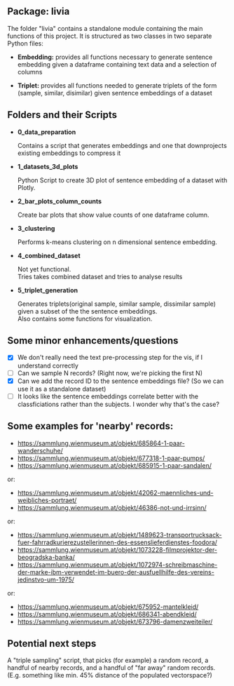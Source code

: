## Package: livia
The folder "livia" contains a standalone module containing the main functions of this project. 
It is structured as two classes in two separate Python files:
- **Embedding:** provides all functions necessary to generate sentence embedding given a dataframe containing text data and a selection of columns

- **Triplet:** provides all functions needed to generate triplets of the form (sample, similar, disimilar) given sentence embeddings of a dataset

## Folders and their Scripts
- **0_data_preparation**

  Contains a script that generates embeddings and one that downprojects existing embeddings to compress it

- **1_datasets_3d_plots**

  Python Script to create 3D plot of sentence embedding of a dataset with Plotly.

- **2_bar_plots_column_counts**

  Create bar plots that show value counts of one dataframe column.

- **3_clustering**

  Performs k-means clustering on n dimensional sentence embedding.

- **4_combined_dataset**

  Not yet functional. <br>
  Tries takes combined dataset and tries to analyse results
  
- **5_triplet_generation** 
  
  Generates triplets(original sample, similar sample, dissimilar sample) given a subset of the the sentence embeddings. <br>
  Also contains some functions for visualization.
 

## Some minor enhancements/questions

- [x] We don't really need the text pre-processing step for the vis, if I understand correctly
- [ ] Can we sample N records? (Right now, we're picking the first N)
- [x] Can we add the record ID to the sentence embeddings file? (So we can use it as a standalone dataset)
- [ ] It looks like the sentence embeddings correlate better with the classficiations rather than the subjects. I wonder why that's the case?

## Some examples for 'nearby' records:

- https://sammlung.wienmuseum.at/objekt/685864-1-paar-wanderschuhe/
- https://sammlung.wienmuseum.at/objekt/677318-1-paar-pumps/
- https://sammlung.wienmuseum.at/objekt/685915-1-paar-sandalen/

or:

- https://sammlung.wienmuseum.at/objekt/42062-maennliches-und-weibliches-portraet/
- https://sammlung.wienmuseum.at/objekt/46386-not-und-irrsinn/

or:

- https://sammlung.wienmuseum.at/objekt/1489623-transportrucksack-fuer-fahrradkurierezustellerinnen-des-essenslieferdienstes-foodora/
- https://sammlung.wienmuseum.at/objekt/1073228-filmprojektor-der-beogradska-banka/
- https://sammlung.wienmuseum.at/objekt/1072974-schreibmaschine-der-marke-ibm-verwendet-im-buero-der-ausfuellhilfe-des-vereins-jedinstvo-um-1975/

or: 

- https://sammlung.wienmuseum.at/objekt/675952-mantelkleid/
- https://sammlung.wienmuseum.at/objekt/686341-abendkleid/
- https://sammlung.wienmuseum.at/objekt/673796-damenzweiteiler/

## Potential next steps

A "triple sampling" script, that picks (for example) a random record, a handful of nearby records, and a handful of "far away" random records. (E.g. something like min. 45% distance of the populated vectorspace?)
